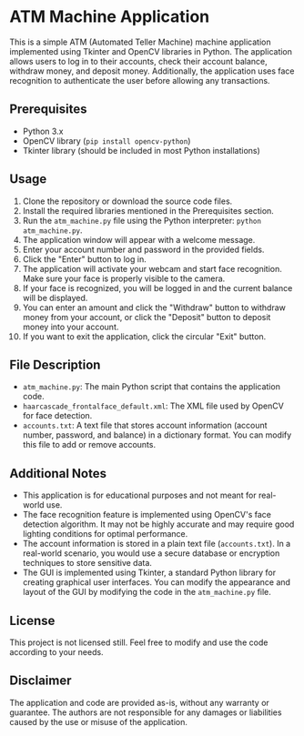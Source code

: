 # ATM Machine Application

This is a simple ATM (Automated Teller Machine) machine application implemented using Tkinter and OpenCV libraries in Python. The application allows users to log in to their accounts, check their account balance, withdraw money, and deposit money. Additionally, the application uses face recognition to authenticate the user before allowing any transactions.

## Prerequisites

- Python 3.x
- OpenCV library (`pip install opencv-python`)
- Tkinter library (should be included in most Python installations)

## Usage

1. Clone the repository or download the source code files.
2. Install the required libraries mentioned in the Prerequisites section.
3. Run the `atm_machine.py` file using the Python interpreter: `python atm_machine.py`.
4. The application window will appear with a welcome message.
5. Enter your account number and password in the provided fields.
6. Click the "Enter" button to log in.
7. The application will activate your webcam and start face recognition. Make sure your face is properly visible to the camera.
8. If your face is recognized, you will be logged in and the current balance will be displayed.
9. You can enter an amount and click the "Withdraw" button to withdraw money from your account, or click the "Deposit" button to deposit money into your account.
10. If you want to exit the application, click the circular "Exit" button.

## File Description

- `atm_machine.py`: The main Python script that contains the application code.
- `haarcascade_frontalface_default.xml`: The XML file used by OpenCV for face detection.
- `accounts.txt`: A text file that stores account information (account number, password, and balance) in a dictionary format. You can modify this file to add or remove accounts.

## Additional Notes

- This application is for educational purposes and not meant for real-world use.
- The face recognition feature is implemented using OpenCV's face detection algorithm. It may not be highly accurate and may require good lighting conditions for optimal performance.
- The account information is stored in a plain text file (`accounts.txt`). In a real-world scenario, you would use a secure database or encryption techniques to store sensitive data.
- The GUI is implemented using Tkinter, a standard Python library for creating graphical user interfaces. You can modify the appearance and layout of the GUI by modifying the code in the `atm_machine.py` file.

## License

This project is not licensed still. Feel free to modify and use the code according to your needs.

## Disclaimer

The application and code are provided as-is, without any warranty or guarantee. The authors are not responsible for any damages or liabilities caused by the use or misuse of the application.
